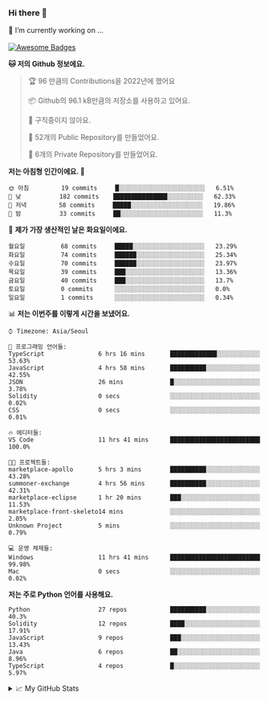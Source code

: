 ### Hi there 👋 
🔭 I’m currently working on ... </br></br>
[![Awesome Badges](https://img.shields.io/badge/Introduce-EN-green.svg)](https://github.com/tlatkdgus1/tlatkdgus1/blob/main/README.md.en)

<!--START_SECTION:waka-->
**🐱 저의 Github 정보에요.** 

> 🏆 96 만큼의 Contributions을 2022년에 했어요
 > 
> 📦 Github의 96.1 kB만큼의 저장소를 사용하고 있어요. 
 > 
> 🚫 구직중이지 않아요.
 > 
> 📜 52개의 Public Repository를 만들었어요. 
 > 
> 🔑 6개의 Private Repository를 만들었어요.  

**저는 아침형 인간이에요. 🐤** 

```text
🌞 아침         19 commits     █░░░░░░░░░░░░░░░░░░░░░░░░   6.51% 
🌆 낮　         182 commits    ███████████████░░░░░░░░░░   62.33% 
🌃 저녁         58 commits     █████░░░░░░░░░░░░░░░░░░░░   19.86% 
🌙 밤　         33 commits     ██░░░░░░░░░░░░░░░░░░░░░░░   11.3%

```
📅 **제가 가장 생산적인 날은 화요일이에요.** 

```text
월요일          68 commits     █████░░░░░░░░░░░░░░░░░░░░   23.29% 
화요일          74 commits     ██████░░░░░░░░░░░░░░░░░░░   25.34% 
수요일          70 commits     ██████░░░░░░░░░░░░░░░░░░░   23.97% 
목요일          39 commits     ███░░░░░░░░░░░░░░░░░░░░░░   13.36% 
금요일          40 commits     ███░░░░░░░░░░░░░░░░░░░░░░   13.7% 
토요일          0 commits      ░░░░░░░░░░░░░░░░░░░░░░░░░   0.0% 
일요일          1 commits      ░░░░░░░░░░░░░░░░░░░░░░░░░   0.34%

```


📊 **저는 이번주를 이렇게 시간을 보냈어요.** 

```text
⌚︎ Timezone: Asia/Seoul

💬 프로그래밍 언어들: 
TypeScript               6 hrs 16 mins       █████████████░░░░░░░░░░░░   53.63% 
JavaScript               4 hrs 58 mins       ██████████░░░░░░░░░░░░░░░   42.55% 
JSON                     26 mins             █░░░░░░░░░░░░░░░░░░░░░░░░   3.78% 
Solidity                 0 secs              ░░░░░░░░░░░░░░░░░░░░░░░░░   0.02% 
CSS                      0 secs              ░░░░░░░░░░░░░░░░░░░░░░░░░   0.01%

🔥 에디터들: 
VS Code                  11 hrs 41 mins      █████████████████████████   100.0%

🐱‍💻 프로젝트들: 
marketplace-apollo       5 hrs 3 mins        ██████████░░░░░░░░░░░░░░░   43.28% 
summoner-exchange        4 hrs 56 mins       ██████████░░░░░░░░░░░░░░░   42.31% 
marketplace-eclipse      1 hr 20 mins        ███░░░░░░░░░░░░░░░░░░░░░░   11.53% 
marketplace-front-skeleto14 mins             ░░░░░░░░░░░░░░░░░░░░░░░░░   2.05% 
Unknown Project          5 mins              ░░░░░░░░░░░░░░░░░░░░░░░░░   0.79%

💻 운영 체제들: 
Windows                  11 hrs 41 mins      █████████████████████████   99.98% 
Mac                      0 secs              ░░░░░░░░░░░░░░░░░░░░░░░░░   0.02%

```

**저는 주로 Python 언어를 사용해요.** 

```text
Python                   27 repos            ██████████░░░░░░░░░░░░░░░   40.3% 
Solidity                 12 repos            ████░░░░░░░░░░░░░░░░░░░░░   17.91% 
JavaScript               9 repos             ███░░░░░░░░░░░░░░░░░░░░░░   13.43% 
Java                     6 repos             ██░░░░░░░░░░░░░░░░░░░░░░░   8.96% 
TypeScript               4 repos             █░░░░░░░░░░░░░░░░░░░░░░░░   5.97%

```



<!--END_SECTION:waka-->

<details>
<summary>📈 My GitHub Stats</summary>
<p align="center"> <img src="https://github-readme-stats.vercel.app/api?username=tlatkdgus1&show_icons=true" alt="tlatkdgus1" />
</details>
